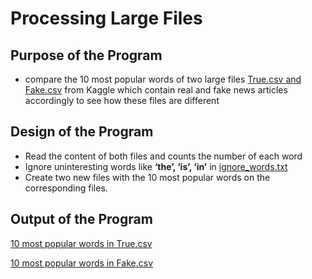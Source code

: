 # Processing Large Files
## Purpose of the Program
- compare the 10 most popular words of two large files [True.csv and Fake.csv](https://www.kaggle.com/datasets/clmentbisaillon/fake-and-real-news-dataset) from Kaggle which contain real and fake news articles accordingly to see how these files are different

## Design of the Program
- Read the content of both files and counts the number of each word
- Ignore uninteresting words like **‘the’, ‘is’, ‘in’** in [ignore_words.txt](ignore_words.txt)
- Create two new files with the 10 most popular words on the corresponding files.

## Output of the Program
[10 most popular words in True.csv](data/True_popular_words.txt)

[10 most popular words in Fake.csv](data/Fake_popular_words.txt)
